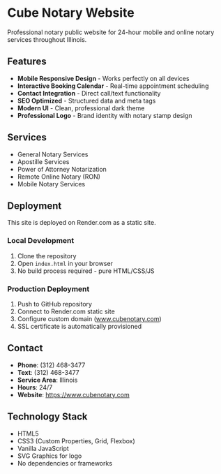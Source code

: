 # Cube Notary Website

Professional notary public website for 24-hour mobile and online notary services throughout Illinois.

## Features

- **Mobile Responsive Design** - Works perfectly on all devices
- **Interactive Booking Calendar** - Real-time appointment scheduling
- **Contact Integration** - Direct call/text functionality
- **SEO Optimized** - Structured data and meta tags
- **Modern UI** - Clean, professional dark theme
- **Professional Logo** - Brand identity with notary stamp design

## Services

- General Notary Services
- Apostille Services  
- Power of Attorney Notarization
- Remote Online Notary (RON)
- Mobile Notary Services

## Deployment

This site is deployed on Render.com as a static site.

### Local Development

1. Clone the repository
2. Open `index.html` in your browser
3. No build process required - pure HTML/CSS/JS

### Production Deployment

1. Push to GitHub repository
2. Connect to Render.com static site
3. Configure custom domain (www.cubenotary.com)
4. SSL certificate is automatically provisioned

## Contact

- **Phone**: (312) 468-3477
- **Text**: (312) 468-3477
- **Service Area**: Illinois
- **Hours**: 24/7
- **Website**: https://www.cubenotary.com

## Technology Stack

- HTML5
- CSS3 (Custom Properties, Grid, Flexbox)
- Vanilla JavaScript
- SVG Graphics for logo
- No dependencies or frameworks
